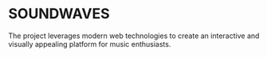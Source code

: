 # SOUNDWAVES
The project leverages modern web technologies to create an interactive and visually appealing platform for music enthusiasts.
